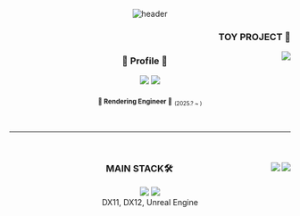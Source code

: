 
<div align="center">
  
![header](https://capsule-render.vercel.app/api?type=blur&height=300&color=gradient&text=Padocit&desc=Rendering,%20Game%20Engine)

<div align="center">
<h3 align="right"><b> TOY PROJECT 👾 </b></h3>
  <img align="right" src="https://github-readme-stats.vercel.app/api/pin/?username=padocit&repo=pado&theme=blue_navy"/>
</div>


<div align="center">
  
  ### 🐯 Profile 🐯 

  <a href="https://github.com/haileeLog" target="_blank"><img src="https://img.shields.io/badge/github-000000?style=for-the-badge&logo-bitdefender&logoColor=FFFFFF"/></a>
  <a href="https://velog.io/@padocit/posts" target="_blank"><img src="https://img.shields.io/badge/techblog-666666?style=for-the-badge&logo-bitdefender&logoColor=FFFFFF"/></a>

<sub>**💙 Rendering Engineer 💙**</sub> <sub><sub>(2025.? ~ )</sub></sub><br />

<br />
</div>

</div>

 ---

<br />



<div align="center">
<img align="right" src="https://github-readme-stats.vercel.app/api?username=padocit&show_icons=true&theme=blue_navy&hide="/>
<img align="right" src="https://github-readme-stats.vercel.app/api/top-langs/?username=padocit&theme=blue_navy&exclude_repo=Computer-Science-Engineering&layout=compact&langs_count=10"/></a>



### MAIN STACK🛠️
  <a href="" target="_blank"><img src="https://img.shields.io/badge/C++-00599C?style=for-the-badge&logo=C%2B%2B&logoColor=white"/></a>
  <a href="" target="_blank"><img src="https://img.shields.io/badge/Windows-0078D6?style=for-the-badge&logo=windows&logoColor=white"/></a> 
<br>
DX11, DX12, Unreal Engine

<br /><br />
